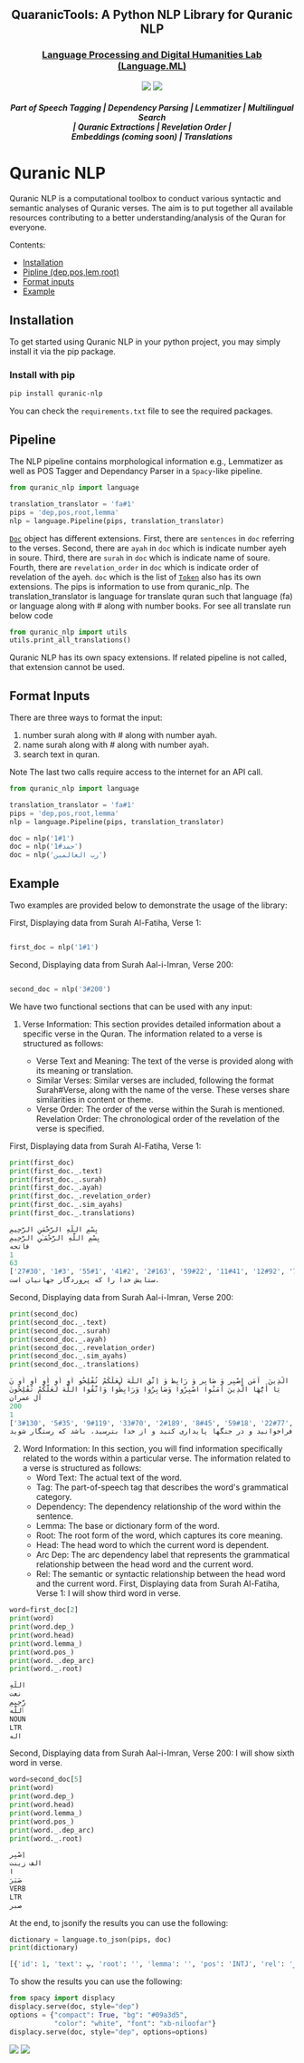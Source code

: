 <!-- <h1 align="center">
  <img src="images/dadmatech.jpeg"  width="150"  />
   Dadmatools
</h1> -->

<h2 align="center">QuaranicTools: A Python NLP Library for Quranic NLP</h2>
<h3 align="center"><a href='language.ml'>Language Processing and Digital Humanities Lab (Language.ML)</a></h2>

<div align="center">
  <a href="https://pypi.org/project/quranic-nlp/"><img src="https://shields.io/pypi/v/quranic-nlp.svg"></a>
  <a href=""><img src="https://img.shields.io/badge/license-Apache%202-blue.svg"></a>
</div>

<div align="center">
  <h5>
      Part of Speech Tagging
    <span> | </span>
      Dependency Parsing
    <span> | </span>
      Lemmatizer
    <span> | </span>
      Multilingual Search    <br>
    <span> | </span>
      Quranic Extractions        
    <span> | </span>
      Revelation Order
    <span> | </span> <br>
      Embeddings (coming soon)
    <span> | </span>
      Translations    
  </h5>
</div>

# Quranic NLP

Quranic NLP is a computational toolbox to conduct various syntactic and semantic analyses of Quranic verses. The aim is to put together all available resources contributing to a better understanding/analysis of the Quran for everyone.

Contents:

- [Installation](#installation)
- [Pipline (dep,pos,lem,root)](#pipeline)
- [Format inputs](#format-inputs)
- [Example](#example)

## Installation

To get started using Quranic NLP in your python project, you may simply install it via the pip package.

### Install with pip

```bash
pip install quranic-nlp
```

You can check the `requirements.txt` file to see the required packages.

## Pipeline

The NLP pipeline contains morphological information e.g., Lemmatizer as well as POS Tagger and Dependancy Parser in a `Spacy`-like pipeline.

```python
from quranic_nlp import language

translation_translator = 'fa#1'
pips = 'dep,pos,root,lemma'
nlp = language.Pipeline(pips, translation_translator)
```

[`Doc`](https://spacy.io/api/doc) object has different extensions.
First, there are `sentences` in `doc` referring to the verses.
Second, there are `ayah` in `doc` which is indicate number ayeh in soure.
Third, there are `surah` in `doc` which is indicate name of soure.
Fourth, there are `revelation_order` in `doc` which is indicate order of revelation of the ayeh.
`doc` which is the list of [`Token`](https://spacy.io/api/token) also has its own extensions.
The pips is information to use from quranic_nlp.
The translation_translator is language for translate quran such that language (fa) or language along with \# along with number books.
For see all translate run below code
```python
from quranic_nlp import utils
utils.print_all_translations()
```
Quranic NLP has its own spacy extensions. If related pipeline is not called, that extension cannot be used.

## Format Inputs

There are three ways to format the input:

1. number surah along with \# along with number ayah.
2. name surah along with \# along with number ayah.
3. search text in quran.

Note The last two calls require access to the internet for an API call.

```python
from quranic_nlp import language

translation_translator = 'fa#1'
pips = 'dep,pos,root,lemma'
nlp = language.Pipeline(pips, translation_translator)

doc = nlp('1#1')
doc = nlp('حمد#1')
doc = nlp('رب العالمین')
```

## Example
Two examples are provided below to demonstrate the usage of the library:

First, Displaying data from Surah Al-Fatiha, Verse 1:
```python

first_doc = nlp('1#1')
```


Second, Displaying data from Surah Aal-i-Imran, Verse 200:
```python

second_doc = nlp('3#200')
```

We have two functional sections that can be used with any input:

1. Verse Information: This section provides detailed information about a specific verse in the Quran. 
The information related to a verse is structured as follows:

    * Verse Text and Meaning: The text of the verse is provided along with its meaning or translation.
    * Similar Verses: Similar verses are included, following the format Surah#Verse, along with the name of the verse. These verses share similarities in content or theme.
    * Verse Order: The order of the verse within the Surah is mentioned.
    Revelation Order: The chronological order of the revelation of the verse is specified.

First, Displaying data from Surah Al-Fatiha, Verse 1:
```python
print(first_doc)
print(first_doc._.text)
print(first_doc._.surah)
print(first_doc._.ayah)
print(first_doc._.revelation_order)
print(first_doc._.sim_ayahs)
print(first_doc._.translations)
```
```python
بِسْمِ اللَّهِ الرَّحْمَنِ الرَّحِیمِ 
بِسْمِ اللَّهِ الرَّحْمَـٰنِ الرَّحِيمِ
فاتحه
1
63
['27#30', '1#3', '55#1', '41#2', '2#163', '59#22', '11#41', '12#92', '7#151', '24#20', '44#42', '6#118', '36#5', '26#191', '26#175', '26#159', '26#140', '26#122', '26#104', '26#68', '26#9', '26#217', '20#5', '19#88', '21#83', '24#10', '25#60', '15#49', '12#64', '19#93', '2#192', '4#96', '4#106', '30#5', '32#6', '9#99', '6#121', '78#37', '19#91', '22#34', '2#218', '19#85', '41#32', '22#28', '12#98', '19#96', '20#8', '19#18', '5#4', '2#64', '39#53', '22#40', '5#74', '3#157', '10#58', '52#28', '22#36', '19#78', '43#84', '50#33', '6#119', '5#98', '17#110', '19#87', '21#26', '9#27', '36#58', '49#10', '26#5', '16#18', '9#104', '7#180', '6#138', '3#129', '23#118', '7#49', '67#29', '20#109', '27#46', '19#92', '43#36', '67#28', '25#59', '19#69', '2#37', '21#112', '43#20', '24#14', '69#52', '56#96', '56#74', '11#73', '3#132', '24#5', '3#89', '42#5', '43#45', '36#15', '57#28', '48#14']
ستايش خدا را كه پروردگار جهانيان است.
```

Second, Displaying data from Surah Aal-i-Imran, Verse 200:
```python
print(second_doc)
print(second_doc._.text)
print(second_doc._.surah)
print(second_doc._.ayah)
print(second_doc._.revelation_order)
print(second_doc._.sim_ayahs)
print(second_doc._.translations)
```

```python
يَا أَیُّهَا الَّذِينَ  آمَن اِصْبِر وَ صَابِر وَ رَابِط وَ اِتَّق اللَّهَ لَعَلَّکُمْ تُفْلِحُو اُو اُو اُو اُو اُو نَ 
يَا أَيُّهَا الَّذِينَ آمَنُوا اصْبِرُوا وَصَابِرُوا وَرَابِطُوا وَاتَّقُوا اللَّهَ لَعَلَّكُمْ تُفْلِحُونَ
آل عمران
200
1
['3#130', '5#35', '9#119', '33#70', '2#189', '8#45', '59#18', '22#77', '3#102', '3#123', '26#179', '26#163', '26#150', '26#144', '26#131', '26#126', '26#110', '26#108', '2#153', '49#1', '49#10', '2#278', '70#5', '5#90', '33#41', '61#2', '15#69', '57#28', '5#57', '7#69', '5#100', '2#183', '8#29', '5#11', '58#9', '52#16', '47#7', '8#20', '74#7', '5#8', '47#33', '8#27', '8#15', '7#87', '10#63', '61#10', '3#149', '3#100', '9#123', '33#69', '2#104', '2#172', '4#71', '16#127', '23#1', '5#87', '33#56', '62#10', '65#10', '49#12', '4#144', '63#9', '24#27', '2#208', '58#11', '64#14', '5#93', '5#105', '33#9', '27#53', '41#18', '5#88', '9#23', '61#14', '29#59', '16#42', '8#46', '60#13', '8#24', '4#59', '62#9', '49#6', '4#136', '5#51', '4#1', '5#2', '58#12', '4#29', '66#6', '5#94', '33#1', '2#254', '8#69', '87#14', '91#9', '33#49', '5#1', '2#21', '64#16', '9#34']
اى كسانى كه ايمان آورده‌ايد، شكيبا باشيد و ديگران را به شكيبايى فراخوانيد و در جنگها پايدارى كنيد و از خدا بترسيد، باشد كه رستگار شويد.
```

2. Word Information: In this section, you will find information specifically related to the words within a particular verse.
The information related to a verse is structured as follows:
    * Word Text: The actual text of the word.
    * Tag: The part-of-speech tag that describes the word's grammatical category.
    * Dependency: The dependency relationship of the word within the sentence.
    * Lemma: The base or dictionary form of the word.
    * Root: The root form of the word, which captures its core meaning.
    * Head: The head word to which the current word is dependent.
    * Arc Dep: The arc dependency label that represents the grammatical relationship between the head word and the current word.
    * Rel: The semantic or syntactic relationship between the head word and the current word.
First, Displaying data from Surah Al-Fatiha, Verse 1:
I will show third word in verse.
```python
word=first_doc[2]
print(word)
print(word.dep_)
print(word.head)
print(word.lemma_)
print(word.pos_)
print(word._.dep_arc)
print(word._.root)
```
```python
اللَّهِ
نعت
رَّحِیمِ
ٱللَّه
NOUN
LTR
اله
```

Second, Displaying data from Surah Aal-i-Imran, Verse 200:
I will show sixth word in verse.
```python
word=second_doc[5]
print(word)
print(word.dep_)
print(word.head)
print(word.lemma_)
print(word.pos_)
print(word._.dep_arc)
print(word._.root)
```

```python
اِصْبِر
الف زینت
ا
صَبَرَ
VERB
LTR
صبر
```



At the end, to jsonify the results you can use the following:

```python
dictionary = language.to_json(pips, doc)
print(dictionary)
```

```python
[{'id': 1, 'text': بِ, 'root': '', 'lemma': '', 'pos': 'INTJ', 'rel': 'مجرور', 'arc': 'LTR', 'head': سْمِ}, {'id': 2, 'text': سْمِ, 'root': 'سمو', 'lemma': 'ٱسْم', 'pos': 'NOUN', 'rel': 'مضاف الیه ', 'arc': 'LTR', 'head': اللَّهِ}, {'id': 3, 'text': اللَّهِ, 'root': 'اله', 'lemma': 'ٱللَّه', 'pos': 'NOUN', 'rel': 'نعت', 'arc': 'LTR', 'head': رَّحِیمِ}, {'id': 4, 'text': ال, 'root': '', 'lemma': '', 'pos': 'INTJ', 'rel': 'تعریف', 'arc': 'RTL', 'head': رَّحْمَنِ}, {'id': 5, 'text': رَّحْمَنِ, 'root': 'رحم', 'lemma': 'رَّحْمَٰن', 'pos': 'NOUN', 'rel': '', 'arc': None, 'head': رَّحْمَنِ}, {'id': 6, 'text': ال, 'root': '', 'lemma': '', 'pos': 'INTJ', 'rel': 'تعریف', 'arc': 'RTL', 'head': رَّحِیمِ}, {'id': 7, 'text': رَّحِیمِ, 'root': 'رحم', 'lemma': 'رَّحِيم', 'pos': 'NOUN', 'rel': '', 'arc': None, 'head': رَّحِیمِ}]
```

To show the results you can use the following:
```python
from spacy import displacy
displacy.serve(doc, style="dep")
options = {"compact": True, "bg": "#09a3d5",
           "color": "white", "font": "xb-niloofar"}
displacy.serve(doc, style="dep", options=options)

```
![](./src/quranic_nlp/data/fig.png "")
![](./src/quranic_nlp/data/fig2.png "")